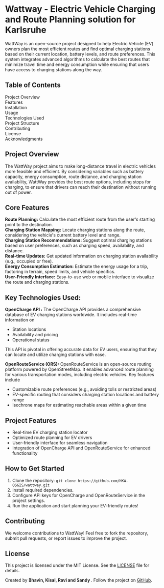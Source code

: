  
# Wattway - Electric Vehicle Charging and Route Planning solution for Karlsruhe  <br>
WattWay is an open-source project designed to help Electric Vehicle (EV) owners plan the most efficient routes and find optimal charging stations based on their current location, battery levels, and route preferences. This system integrates advanced algorithms to calculate the best routes that minimize travel time and energy consumption while ensuring that users have access to charging stations along the way.

## Table of Contents </h4>  
Project Overview <br>
Features <br>
Installation<br>
Usage <br>
Technologies Used <br>
Project Structure <br>
Contributing <br>
License <br>
Acknowledgments <br>

## Project Overview  <br>
The WattWay project aims to make long-distance travel in electric vehicles more feasible and efficient. By considering variables such as battery capacity, energy consumption, route distance, and charging station availability, WattWay provides the best route options, including stops for charging, to ensure that drivers can reach their destination without running out of power. <br>

## Core Features <br>
**Route Planning:** Calculate the most efficient route from the user's starting point to the destination. <br>
**Charging Station Mapping:** Locate charging stations along the route, considering the vehicle's current battery level and range. <br>
**Charging Station Recommendations:** Suggest optimal charging stations based on user preferences, such as charging speed, availability, and distance. <br>
**Real-time Updates:** Get updated information on charging station availability (e.g., occupied or free). <br>
**Energy Consumption Estimation:** Estimate the energy usage for a trip, factoring in terrain, speed limits, and vehicle specifics. <br>
**User-Friendly Interface:** Easy-to-use web or mobile interface to visualize the route and charging stations.

 ## Key Technologies Used:  <br>
 **OpenCharge API :** The OpenCharge API provides a comprehensive database of EV charging stations worldwide. It includes real-time information on  
            <ul>
                <li>Station locations</li>
                <li>Availability and pricing</li>
                <li>Operational status</li>
            </ul>
 This API is pivotal in offering accurate data for EV users, ensuring that they can locate and utilize charging stations with ease. 
       
**OpenRouteService (ORS):** OpenRouteService is an open-source routing platform powered by OpenStreetMap. It enables advanced route planning for various transportation modes, including electric vehicles. Key features include
           <ul>
                <li>Customizable route preferences (e.g., avoiding tolls or restricted areas)</li>
                <li>EV-specific routing that considers charging station locations and battery range</li>
                <li>Isochrone maps for estimating reachable areas within a given time</li>
            </ul>
            
<h2>Project Features</h2>
    <ul>
        <li>Real-time EV charging station locator</li>
        <li>Optimized route planning for EV drivers</li>
        <li>User-friendly interface for seamless navigation</li>
        <li>Integration of OpenCharge API and OpenRouteService for enhanced functionality</li>
    </ul>

<h2>How to Get Started</h2>
    <ol>
        <li>Clone the repository: <code>git clone https://github.com/HKA-OSGIS/wattway.git</code></li>
        <li>Install required dependencies.</li>
        <li>Configure API keys for OpenCharge and OpenRouteService in the project settings.</li>
        <li>Run the application and start planning your EV-friendly routes!</li>
    </ol>
   <h2>Contributing</h2>
    <p>We welcome contributions to WattWay! Feel free to fork the repository, submit pull requests, or report issues to improve the project.</p>

<h2>License</h2>
    <p>This project is licensed under the MIT License. See the <a href="LICENSE">LICENSE</a> file for details.</p>

<footer>
        <p>Created by <strong> Bhavin, Kisal, Ravi and Sandy </strong>. Follow the project on <a href="https://github.com/HKA-OSGIS/wattway">GitHub</a>.</p>
    </footer>
</body>
</html>

